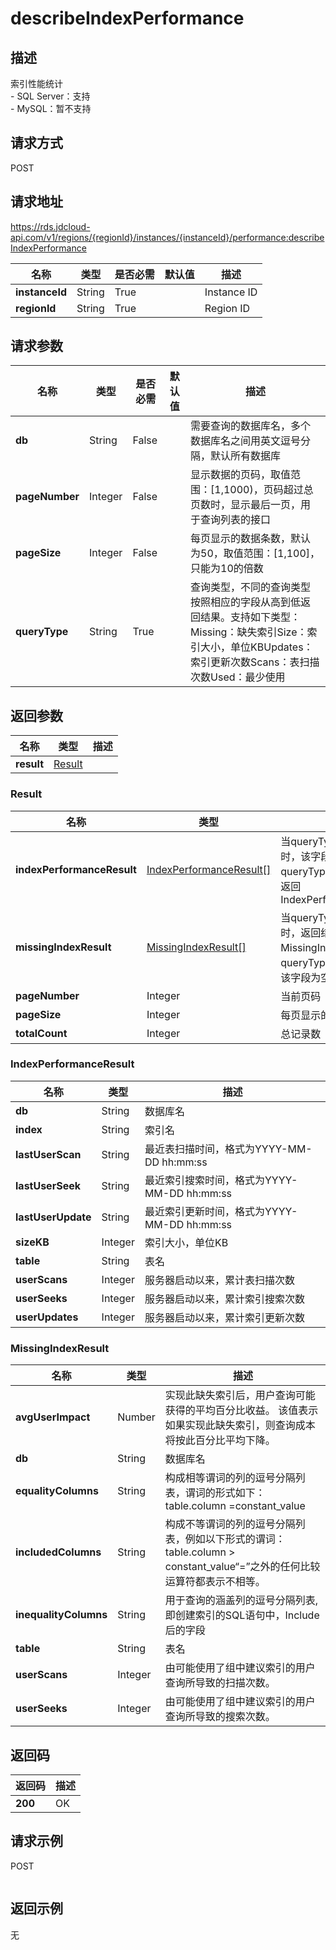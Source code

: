 # describeIndexPerformance


## 描述
索引性能统计</br>- SQL Server：支持</br>- MySQL：暂不支持

## 请求方式
POST

## 请求地址
https://rds.jdcloud-api.com/v1/regions/{regionId}/instances/{instanceId}/performance:describeIndexPerformance

|名称|类型|是否必需|默认值|描述|
|---|---|---|---|---|
|**instanceId**|String|True||Instance ID|
|**regionId**|String|True||Region ID|

## 请求参数
|名称|类型|是否必需|默认值|描述|
|---|---|---|---|---|
|**db**|String|False||需要查询的数据库名，多个数据库名之间用英文逗号分隔，默认所有数据库|
|**pageNumber**|Integer|False||显示数据的页码，取值范围：[1,1000)，页码超过总页数时，显示最后一页，用于查询列表的接口|
|**pageSize**|Integer|False||每页显示的数据条数，默认为50，取值范围：[1,100]，只能为10的倍数|
|**queryType**|String|True||查询类型，不同的查询类型按照相应的字段从高到低返回结果。支持如下类型：Missing：缺失索引Size：索引大小，单位KBUpdates：索引更新次数Scans：表扫描次数Used：最少使用|


## 返回参数
|名称|类型|描述|
|---|---|---|
|**result**|[Result](##Result)||


### <a name="Result">Result</a>
|名称|类型|描述|
|---|---|---|
|**indexPerformanceResult**|[IndexPerformanceResult[]](##IndexPerformanceResult)|当queryType为Missing时，该字段为空当queryType为其他值时，返回IndexPerformanceResult|
|**missingIndexResult**|[MissingIndexResult[]](##MissingIndexResult)|当queryType为Missing时，返回结果集为MissingIndexResult当queryType为其他值时，该字段为空|
|**pageNumber**|Integer|当前页码|
|**pageSize**|Integer|每页显示的数据条数|
|**totalCount**|Integer|总记录数|
### <a name="IndexPerformanceResult">IndexPerformanceResult</a>
|名称|类型|描述|
|---|---|---|
|**db**|String|数据库名|
|**index**|String|索引名|
|**lastUserScan**|String|最近表扫描时间，格式为YYYY-MM-DD hh:mm:ss|
|**lastUserSeek**|String|最近索引搜索时间，格式为YYYY-MM-DD hh:mm:ss|
|**lastUserUpdate**|String|最近索引更新时间，格式为YYYY-MM-DD hh:mm:ss|
|**sizeKB**|Integer|索引大小，单位KB|
|**table**|String|表名|
|**userScans**|Integer|服务器启动以来，累计表扫描次数|
|**userSeeks**|Integer|服务器启动以来，累计索引搜索次数|
|**userUpdates**|Integer|服务器启动以来，累计索引更新次数|
### <a name="MissingIndexResult">MissingIndexResult</a>
|名称|类型|描述|
|---|---|---|
|**avgUserImpact**|Number|实现此缺失索引后，用户查询可能获得的平均百分比收益。 该值表示如果实现此缺失索引，则查询成本将按此百分比平均下降。|
|**db**|String|数据库名|
|**equalityColumns**|String|构成相等谓词的列的逗号分隔列表，谓词的形式如下：table.column =constant_value|
|**includedColumns**|String|构成不等谓词的列的逗号分隔列表，例如以下形式的谓词：table.column > constant_value“=”之外的任何比较运算符都表示不相等。|
|**inequalityColumns**|String|用于查询的涵盖列的逗号分隔列表,即创建索引的SQL语句中，Include后的字段|
|**table**|String|表名|
|**userScans**|Integer|由可能使用了组中建议索引的用户查询所导致的扫描次数。|
|**userSeeks**|Integer|由可能使用了组中建议索引的用户查询所导致的搜索次数。|

## 返回码
|返回码|描述|
|---|---|
|**200**|OK|

## 请求示例
POST
```

```

## 返回示例
无
